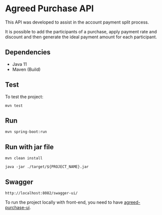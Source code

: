 # Agreed Purchase API

This API was developed to assist in the account payment split process.

It is possible to add the participants of a purchase, apply payment rate and discount and then generate the ideal payment amount for each participant.

## Dependencies
* Java 11
* Maven (Build)

## Test

To test the project:

```
mvn test
```

## Run
```
mvn spring-boot:run
```

## Run with jar file
```
mvn clean install 

java -jar ./target/${PROJECT_NAME}.jar
```

## Swagger
```
http://localhost:8082/swagger-ui/
```


To run the project locally with front-end, you need to have [agreed-purchase-ui](https://github.com/isacaguiar/agreed-purchase-ui).

